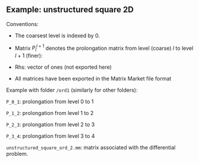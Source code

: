 ## Example: unstructured square 2D

Conventions:
- The coarsest level is indexed by $0$. 

- Matrix $P_l^{l+1}$ denotes the prolongation matrix from level (coarse) $l$ to level $l+1$ (finer):

- Rhs: vector of ones (not exported here)

- All matrices have been exported in the Matrix Market file format

Example with folder `/ord1` (similarly for other folders):

`P_0_1`: prolongation from level 0 to 1

`P_1_2`: prolongation from level 1 to 2

`P_2_3`: prolongation from level 2 to 3

`P_3_4`: prolongation from level 3 to 4

`unstructured_square_ord_2.mm`: matrix associated with the differential problem.
